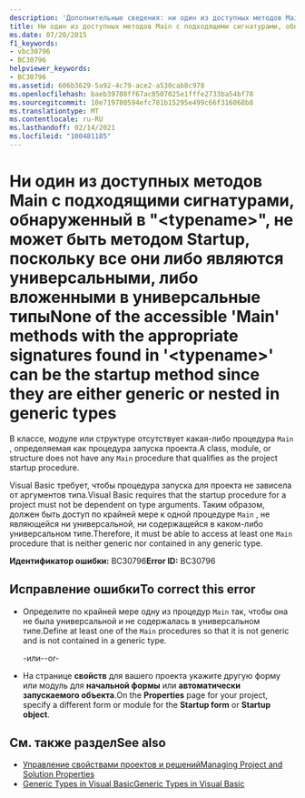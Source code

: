 ```yaml
---
description: 'Дополнительные сведения: ни один из доступных методов Main с соответствующими сигнатурами, найденными в " <typename> ", может быть стартовым методом, так как они являются универсальными или вложенными в универсальные типы'
title: Ни один из доступных методов Main с подходящими сигнатурами, обнаруженный в "<typename>", не может быть методом Startup, поскольку все они либо являются универсальными, либо вложенными в универсальные типы
ms.date: 07/20/2015
f1_keywords:
- vbc30796
- BC30796
helpviewer_keywords:
- BC30796
ms.assetid: 606b3629-5a92-4c79-ace2-a530cab8c978
ms.openlocfilehash: baeb39708ff67ac0507025e1fffe2733ba54bf78
ms.sourcegitcommit: 10e719780594efc781b15295e499c66f316068b8
ms.translationtype: MT
ms.contentlocale: ru-RU
ms.lasthandoff: 02/14/2021
ms.locfileid: "100481185"
---
```

# <a name="none-of-the-accessible-main-methods-with-the-appropriate-signatures-found-in-typename-can-be-the-startup-method-since-they-are-either-generic-or-nested-in-generic-types"></a><span data-ttu-id="17300-103">Ни один из доступных методов Main с подходящими сигнатурами, обнаруженный в "\<typename>", не может быть методом Startup, поскольку все они либо являются универсальными, либо вложенными в универсальные типы</span><span class="sxs-lookup"><span data-stu-id="17300-103">None of the accessible 'Main' methods with the appropriate signatures found in '\<typename>' can be the startup method since they are either generic or nested in generic types</span></span>

<span data-ttu-id="17300-104">В классе, модуле или структуре отсутствует какая-либо процедура `Main` , определяемая как процедура запуска проекта.</span><span class="sxs-lookup"><span data-stu-id="17300-104">A class, module, or structure does not have any `Main` procedure that qualifies as the project startup procedure.</span></span>  
  
 <span data-ttu-id="17300-105">Visual Basic требует, чтобы процедура запуска для проекта не зависела от аргументов типа.</span><span class="sxs-lookup"><span data-stu-id="17300-105">Visual Basic requires that the startup procedure for a project must not be dependent on type arguments.</span></span> <span data-ttu-id="17300-106">Таким образом, должен быть доступ по крайней мере к одной процедуре `Main` , не являющейся ни универсальной, ни содержащейся в каком-либо универсальном типе.</span><span class="sxs-lookup"><span data-stu-id="17300-106">Therefore, it must be able to access at least one `Main` procedure that is neither generic nor contained in any generic type.</span></span>  
  
 <span data-ttu-id="17300-107">**Идентификатор ошибки:** BC30796</span><span class="sxs-lookup"><span data-stu-id="17300-107">**Error ID:** BC30796</span></span>  
  
## <a name="to-correct-this-error"></a><span data-ttu-id="17300-108">Исправление ошибки</span><span class="sxs-lookup"><span data-stu-id="17300-108">To correct this error</span></span>  
  
- <span data-ttu-id="17300-109">Определите по крайней мере одну из процедур `Main` так, чтобы она не была универсальной и не содержалась в универсальном типе.</span><span class="sxs-lookup"><span data-stu-id="17300-109">Define at least one of the `Main` procedures so that it is not generic and is not contained in a generic type.</span></span>  
  
     <span data-ttu-id="17300-110">-или-</span><span class="sxs-lookup"><span data-stu-id="17300-110">-or-</span></span>  
  
- <span data-ttu-id="17300-111">На странице **свойств** для вашего проекта укажите другую форму или модуль для **начальной формы** или **автоматически запускаемого объекта**.</span><span class="sxs-lookup"><span data-stu-id="17300-111">On the **Properties** page for your project, specify a different form or module for the **Startup form** or **Startup object**.</span></span>  
  
## <a name="see-also"></a><span data-ttu-id="17300-112">См. также раздел</span><span class="sxs-lookup"><span data-stu-id="17300-112">See also</span></span>

- [<span data-ttu-id="17300-113">Управление свойствами проектов и решений</span><span class="sxs-lookup"><span data-stu-id="17300-113">Managing Project and Solution Properties</span></span>](/visualstudio/ide/managing-project-and-solution-properties)
- [<span data-ttu-id="17300-114">Generic Types in Visual Basic</span><span class="sxs-lookup"><span data-stu-id="17300-114">Generic Types in Visual Basic</span></span>](../programming-guide/language-features/data-types/generic-types.md)
